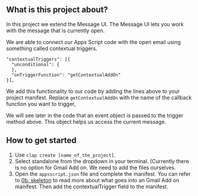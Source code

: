 ## What is this project about?
In this project we extend the Message UI. 
The Message UI lets you work with the message that is currently open. 

We are able to connect our Apps Script code with the open email using something called contextual triggers. 
```
"contextualTriggers": [{
  "unconditional": {
  },
  "onTriggerFunction": "getContextualAddOn"
}],
```
We add this functionality to our code by adding the lines above to your project manifest. 
Replace `getContextualAddOn` with the name of the callback function you want to trigger, 

We will see later in the code that an event object is passed to the trigger method above. 
This object helps us access the current message.

## How to get started
1. Use `clap create [name_of_the_project]`.
2. Select standalone from the dropdown in your terminal. 
(Currently there is no option for Gmail Add on. 
We need to add the files ourselves.
3. Open the `appsscript.json` file and complete the manifest. 
You can refer to [0b. skeleton](https://github.com/hdg-utd/gmail-addon-tutorial/tree/master/0b.%20skeleton) 
to read more about what goes into an Gmail Add on manifest. 
Then add the contextualTrigger field to the manifest.
